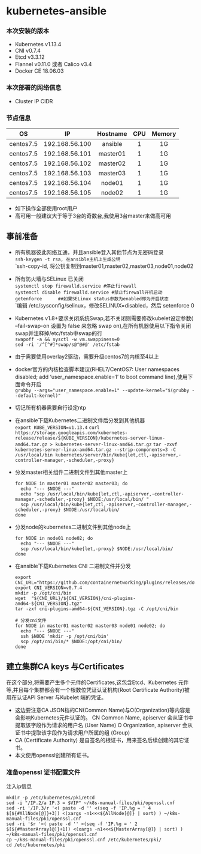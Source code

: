 # kubernetes-ansible
### 本次安装的版本
- Kubernetes v1.13.4
- CNI v0.7.4
- Etcd v3.3.12
- Flannel v0.11.0 或者 Calico v3.4
- Docker CE 18.06.03

### 本次部署的网络信息
- Cluster IP CIDR

### 节点信息
| OS | IP  | Hostname | CPU | Memory |
|-------|:-------:|:-------:|:-------:|:-------:|
|centos7.5|192.168.56.100|ansible|1|1G|
|centos7.5|192.168.56.101|master01|1|1G|
|centos7.5|192.168.56.102|master02|1|1G|
|centos7.5|192.168.56.103|master03|1|1G|
|centos7.5|192.168.56.104|node01|1|1G|
|centos7.5|192.168.56.105|node02|1|1G|

- 如下操作全部使用root用户
- 高可用一般建议大于等于3台的奇数台,我使用3台master来做高可用


## 事前准备
- 所有机器彼此网络互通，并且ansible登入其他节点为无密码登录  
  `ssh-keygen -t rsa, 在ansible主机上生成公钥`  
  `ssh-copy-id, 将公钥复制到master01,master02,master03,node01,node02  
  
- 所有防火墙与SELinux 已关闭  
  `systemctl stop firewalld.service #停止firewall`  
  `systemctl disable firewalld.service #禁止firewall开机启动`  
  `getenforce      ##如果SELinux status参数为enabled即为开启状态`  
  `编辑 /etc/sysconfig/selinux，修改SELINUX=disabled，然后 setenforce 0  
  
- Kubernetes v1.8+要求关闭系统Swap,若不关闭则需要修改kubelet设定参数( –fail-swap-on 设置为 false 来忽略 swap on),在所有机器使用以下指令关闭swap并注释掉/etc/fstab中swap的行  
  `swapoff -a && sysctl -w vm.swappiness=0`  
  `sed -ri '/^[^#]*swap/s@^@#@' /etc/fstab`  
  
- 由于需要使用overlay2驱动，需要升级centos7的内核至4以上  

- docker官方的内核检查脚本建议(RHEL7/CentOS7: User namespaces disabled; add ‘user_namespace.enable=1’ to boot command line),使用下面命令开启  
  `grubby --args="user_namespace.enable=1" --update-kernel="$(grubby --default-kernel)"`

- 切记所有机器需要自行设定ntp

- 在ansible下载Kubernetes二进制文件后分发到其他机器  
  `export KUBE_VERSION=v1.13.4`
  `curl https://storage.googleapis.com/kubernetes-release/release/${KUBE_VERSION}/kubernetes-server-linux-amd64.tar.gz > kubernetes-server-linux-amd64.tar.gz`
  `tar -zxvf kubernetes-server-linux-amd64.tar.gz --strip-components=3 -C /usr/local/bin kubernetes/server/bin/kube{let,ctl,-apiserver,-controller-manager,-scheduler,-proxy}`
  
- 分发master相关组件二进制文件到其他master上
  ```
  for NODE in master01 master02 master03; do
    echo "--- $NODE ---"
    echo "scp /usr/local/bin/kube{let,ctl,-apiserver,-controller-manager,-scheduler,-proxy} $NODE:/usr/local/bin/ "
    scp /usr/local/bin/kube{let,ctl,-apiserver,-controller-manager,-scheduler,-proxy} $NODE:/usr/local/bin/ 
  done
  ```
  
- 分发node的kubernetes二进制文件到其他node上
  ```
  for NODE in node01 node02; do
    echo "--- $NODE ---"
    scp /usr/local/bin/kube{let,-proxy} $NODE:/usr/local/bin/ 
  done
  ```
  
- 在ansible下载Kubernetes CNI 二进制文件并分发
  ```
  export CNI_URL="https://github.com/containernetworking/plugins/releases/download"
  export CNI_VERSION=v0.7.4
  mkdir -p /opt/cni/bin
  wget  "${CNI_URL}/${CNI_VERSION}/cni-plugins-amd64-${CNI_VERSION}.tgz" 
  tar -zxf cni-plugins-amd64-${CNI_VERSION}.tgz -C /opt/cni/bin

  # 分发cni文件
  for NODE in master01 master02 master03 node01 node02; do
    echo "--- $NODE ---"
    ssh $NODE 'mkdir -p /opt/cni/bin'
    scp /opt/cni/bin/* $NODE:/opt/cni/bin/
  done
  ```

## 建立集群CA keys 与Certificates  
  在这个部分,将需要产生多个元件的Certificates,这包含Etcd、Kubernetes 元件等,并且每个集群都会有一个根数位凭证认证机构(Root Certificate Authority)被用在认证API Server 与Kubelet 端的凭证。
- 这边要注意CA JSON档的CN(Common Name)与O(Organization)等内容是会影响Kubernetes元件认证的。
  CN Common Name, apiserver 会从证书中提取该字段作为请求的用户名 (User Name)
  O Organization, apiserver 会从证书中提取该字段作为请求用户所属的组 (Group)
- CA (Certificate Authority) 是自签名的根证书，用来签名后续创建的其它证书。
- 本文使用openssl创建所有证书。

### 准备openssl 证书配置文件
  注入ip信息  
```
mkdir -p /etc/kubernetes/pki/etcd
sed -i "/IP.2/a IP.3 = $VIP" ~/k8s-manual-files/pki/openssl.cnf
sed -ri '/IP.3/r '<( paste -d '' <(seq -f 'IP.%g = ' 4 $[${#AllNode[@]}+3]) <(xargs -n1<<<${AllNode[@]} | sort) ) ~/k8s-manual-files/pki/openssl.cnf
sed -ri '$r '<( paste -d '' <(seq -f 'IP.%g = ' 2 $[${#MasterArray[@]}+1]) <(xargs -n1<<<${MasterArray[@]} | sort) ) ~/k8s-manual-files/pki/openssl.cnf
cp ~/k8s-manual-files/pki/openssl.cnf /etc/kubernetes/pki/
cd /etc/kubernetes/pki
```
